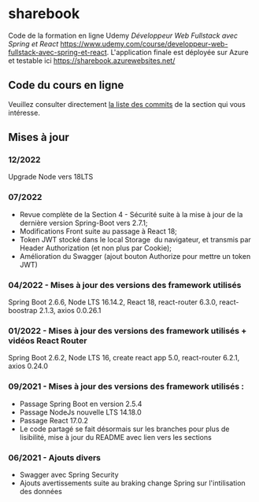 # sharebook

Code de la formation en ligne Udemy *Développeur Web Fullstack avec Spring et React*
https://www.udemy.com/course/developpeur-web-fullstack-avec-spring-et-react.
L'application finale est déployée sur Azure et testable ici https://sharebook.azurewebsites.net/

## Code du cours en ligne

Veuillez consulter directement [la liste des commits](https://github.com/smaestri/sharebook/commits/main) de la section qui vous intéresse.


## Mises à jour

### 12/2022 
Upgrade Node vers 18LTS

### 07/2022 
- Revue complète de la Section 4 - Sécurité suite à la mise à jour de la dernière version Spring-Boot vers 2.7.1;
- Modifications Front suite au passage à React 18;
- Token JWT stocké dans le local Storage  du navigateur, et transmis par Header Authorization (et non plus par Cookie);
- Amélioration du Swagger (ajout bouton Authorize pour mettre un token JWT)

### 04/2022 - Mises à jour des versions des framework utilisés
 Spring Boot 2.6.6, Node LTS 16.14.2, React 18, react-router 6.3.0, react-boostrap 2.1.3, axios 0.0.26.1

### 01/2022 - Mises à jour des versions des framework utilisés + vidéos React Router
 Spring Boot 2.6.2, Node LTS 16, create react app 5.0, react-router 6.2.1, axios 0.24.0

### 09/2021 - Mises à jour des versions des framework utilisés :
- Passage Spring Boot en version 2.5.4
- Passage NodeJs nouvelle LTS 14.18.0
- Passage React 17.0.2
- Le code partagé se fait désormais sur les branches pour plus de lisibilité, mise à jour du README avec lien vers les sections

### 06/2021 - Ajouts divers
- Swagger avec Spring Security
- Ajouts avertissements suite au braking change Spring sur l'intilisation des données
